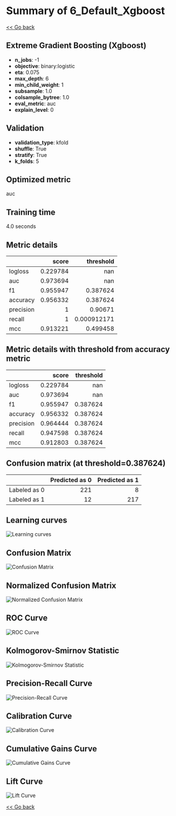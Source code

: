 # Summary of 6_Default_Xgboost

[<< Go back](../README.md)


## Extreme Gradient Boosting (Xgboost)
- **n_jobs**: -1
- **objective**: binary:logistic
- **eta**: 0.075
- **max_depth**: 6
- **min_child_weight**: 1
- **subsample**: 1.0
- **colsample_bytree**: 1.0
- **eval_metric**: auc
- **explain_level**: 0

## Validation
 - **validation_type**: kfold
 - **shuffle**: True
 - **stratify**: True
 - **k_folds**: 5

## Optimized metric
auc

## Training time

4.0 seconds

## Metric details
|           |    score |     threshold |
|:----------|---------:|--------------:|
| logloss   | 0.229784 | nan           |
| auc       | 0.973694 | nan           |
| f1        | 0.955947 |   0.387624    |
| accuracy  | 0.956332 |   0.387624    |
| precision | 1        |   0.90671     |
| recall    | 1        |   0.000912171 |
| mcc       | 0.913221 |   0.499458    |


## Metric details with threshold from accuracy metric
|           |    score |   threshold |
|:----------|---------:|------------:|
| logloss   | 0.229784 |  nan        |
| auc       | 0.973694 |  nan        |
| f1        | 0.955947 |    0.387624 |
| accuracy  | 0.956332 |    0.387624 |
| precision | 0.964444 |    0.387624 |
| recall    | 0.947598 |    0.387624 |
| mcc       | 0.912803 |    0.387624 |


## Confusion matrix (at threshold=0.387624)
|              |   Predicted as 0 |   Predicted as 1 |
|:-------------|-----------------:|-----------------:|
| Labeled as 0 |              221 |                8 |
| Labeled as 1 |               12 |              217 |

## Learning curves
![Learning curves](learning_curves.png)
## Confusion Matrix

![Confusion Matrix](confusion_matrix.png)


## Normalized Confusion Matrix

![Normalized Confusion Matrix](confusion_matrix_normalized.png)


## ROC Curve

![ROC Curve](roc_curve.png)


## Kolmogorov-Smirnov Statistic

![Kolmogorov-Smirnov Statistic](ks_statistic.png)


## Precision-Recall Curve

![Precision-Recall Curve](precision_recall_curve.png)


## Calibration Curve

![Calibration Curve](calibration_curve_curve.png)


## Cumulative Gains Curve

![Cumulative Gains Curve](cumulative_gains_curve.png)


## Lift Curve

![Lift Curve](lift_curve.png)



[<< Go back](../README.md)
